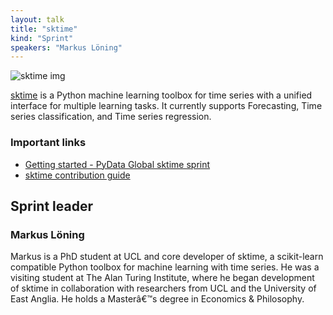 ```yaml
---
layout: talk
title: "sktime"
kind: "Sprint"
speakers: "Markus Löning"
---
```


![sktime img](https://miro.medium.com/max/654/0*_n2EpyRNWP-EchQ9.png)

[sktime](https://github.com/alan-turing-institute/sktime) is a Python machine learning toolbox for time series with a unified interface for multiple learning tasks. It currently supports Forecasting, Time series classification, and Time series regression.

### Important links
- [Getting started - PyData Global sktime sprint](https://github.com/alan-turing-institute/sktime/wiki/PyData-Global-2020-sprint)
- [sktime contribution guide](https://github.com/alan-turing-institute/sktime/blob/master/CONTRIBUTING.md)

## Sprint leader

### Markus Löning

Markus is a PhD student at UCL and core developer of sktime, a scikit-learn compatible Python toolbox for machine learning with time series. He was a visiting student at The Alan Turing Institute, where he began development of sktime in collaboration with researchers from UCL and the University of East Anglia. He holds a Masterâ€™s degree in Economics & Philosophy.
